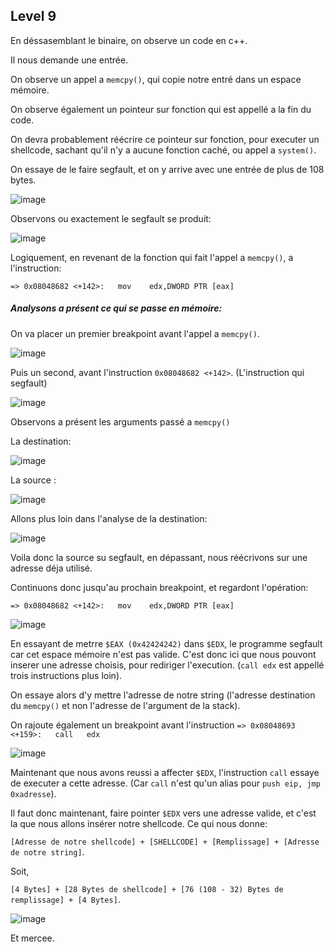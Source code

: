 ## Level 9

En déssasemblant le binaire, on observe un code en c++.

Il nous demande une entrée.

On observe un appel a `memcpy()`, qui copie notre entré dans un espace mémoire.

On observe également un pointeur sur fonction qui est appellé a la fin du code.

On devra probablement réécrire ce pointeur sur fonction, pour executer un
shellcode, sachant qu'il n'y a aucune fonction caché, ou appel a `system()`.

On essaye de le faire segfault, et on y arrive avec une entrée de plus de 108 bytes.

![image](https://user-images.githubusercontent.com/29956389/89921241-b8b06c00-dbfd-11ea-96d3-85b5285a8c16.png)

Observons ou exactement le segfault se produit:

![image](https://user-images.githubusercontent.com/29956389/89924033-bc45f200-dc01-11ea-8464-47a4d8547077.png)

Logiquement, en revenant de la fonction qui fait l'appel a `memcpy()`, a
l'instruction:

`=> 0x08048682 <+142>:   mov    edx,DWORD PTR [eax]`

##### Analysons a présent ce qui se passe en mémoire:

On va placer un premier breakpoint avant l'appel a `memcpy()`.

![image](https://user-images.githubusercontent.com/29956389/89921779-6a4f9d00-dbfe-11ea-9fd2-3bbcc8b67065.png)

Puis un second, avant l'instruction `0x08048682 <+142>`. (L'instruction qui segfault)

![image](https://user-images.githubusercontent.com/29956389/89922513-6e2fef00-dbff-11ea-87ec-6a32def979d2.png)

Observons a présent les arguments passé a `memcpy()`

La destination:

![image](https://user-images.githubusercontent.com/29956389/89924553-7b9aa880-dc02-11ea-8917-befe848f6ea5.png)

La source :

![image](https://user-images.githubusercontent.com/29956389/89924594-88b79780-dc02-11ea-8646-f284151f7121.png)

Allons plus loin dans l'analyse de la destination:

![image](https://user-images.githubusercontent.com/29956389/89924810-d16f5080-dc02-11ea-8b1e-dfa19d36a0f8.png)

Voila donc la source su segfault, en dépassant, nous réécrivons sur une adresse déja utilisé. 

Continuons donc jusqu'au prochain breakpoint, et regardont l'opération:

`=> 0x08048682 <+142>:   mov    edx,DWORD PTR [eax]`

![image](https://user-images.githubusercontent.com/29956389/89925747-1e075b80-dc04-11ea-8de5-72ee12931235.png)

En essayant de metrre `$EAX (0x42424242)` dans `$EDX`, le programme segfault car cet espace mémoire n'est pas valide. C'est donc ici que nous pouvont inserer une adresse choisis, pour rediriger l'execution. (`call edx` est appellé trois instructions plus loin). 

On essaye alors d'y mettre l'adresse de notre string (l'adresse destination du `memcpy()` et non l'adresse de l'argument de la stack).

On rajoute également un breakpoint avant l'instruction `=> 0x08048693 <+159>:   call   edx`

![image](https://user-images.githubusercontent.com/29956389/89927408-8d7e4a80-dc06-11ea-871d-8f7d54073e4f.png)

Maintenant que nous avons reussi a affecter `$EDX`, l'instruction `call` essaye de executer a cette adresse. (Car `call` n'est qu'un alias pour `push eip, jmp 0xadresse`).

Il faut donc maintenant, faire pointer `$EDX` vers une adresse valide, et c'est la que nous allons insérer notre shellcode. Ce qui nous donne:

`[Adresse de notre shellcode] + [SHELLCODE] + [Remplissage] + [Adresse de notre string]`.

Soit,

`[4 Bytes] + [28 Bytes de shellcode] + [76 (108 - 32) Bytes de remplissage] + [4 Bytes]`.

![image](https://user-images.githubusercontent.com/29956389/89928623-6294f600-dc08-11ea-8f82-1ec2b0c5eeec.png)

Et mercee.
